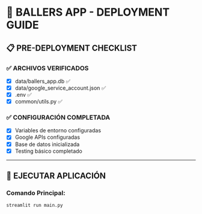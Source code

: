 # 🚀 BALLERS APP - DEPLOYMENT GUIDE

## 📋 PRE-DEPLOYMENT CHECKLIST

### ✅ **ARCHIVOS VERIFICADOS**
- [x] data/ballers_app.db ✅
- [x] data/google_service_account.json ✅  
- [x] .env ✅
- [x] common/utils.py ✅

### ✅ **CONFIGURACIÓN COMPLETADA**
- [x] Variables de entorno configuradas
- [x] Google APIs configuradas
- [x] Base de datos inicializada
- [x] Testing básico completado

---

## 🎯 **EJECUTAR APLICACIÓN**

### **Comando Principal:**
```bash
streamlit run main.py